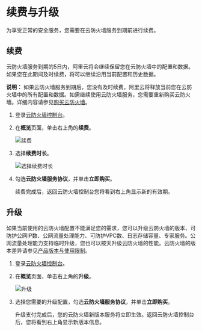 # 续费与升级

为享受正常的安全服务，您需要在云防火墙服务到期前进行续费。

## 续费

云防火墙服务到期的5日内，阿里云将会继续保留您在云防火墙中的配置和数据。如果您在此期间及时续费，将可以继续沿用当前配置和历史数据。

**说明：** 如果云防火墙服务到期后，您没有及时续费，阿里云将释放当前您在云防火墙中的所有配置和数据。如需继续使用云防火墙服务，您需要重新购买云防火墙。详细内容请参见[购买云防火墙](/cn.zh-CN/产品定价/开通云防火墙服务.md)。

1.  登录[云防火墙控制台](https://yundun.console.aliyun.com/?p=cfwnext)。

2.  在**概览**页面，单击右上角的**续费**。

    ![续费](https://static-aliyun-doc.oss-cn-hangzhou.aliyuncs.com/assets/img/zh-CN/6429279951/p88721.png)

3.  选择**续费时长**。

    ![选择续费时长](https://static-aliyun-doc.oss-cn-hangzhou.aliyuncs.com/assets/img/zh-CN/6429279951/p11650.png)

4.  勾选**云防火墙服务协议**，并单击**立即购买**。

    续费完成后，返回云防火墙控制台您将看到右上角显示新的有效期。


## 升级

如果当前使用的云防火墙配置不能满足您的需求，您可以升级云防火墙的版本、可防护公网IP数、公网流量处理能力、可防护VPC数、日志存储容量、专家服务。公网流量处理能力支持临时升级，您也可以按天升级云防火墙的性能。云防火墙的版本差异请参见[产品版本与使用限制](/cn.zh-CN/产品简介/产品版本与使用限制.md)。

1.  登录[云防火墙控制台](https://yundun.console.aliyun.com/?p=cfwnext)。

2.  在**概览**页面，单击右上角的**升级**。

    ![升级 ](https://static-aliyun-doc.oss-cn-hangzhou.aliyuncs.com/assets/img/zh-CN/6429279951/p88722.png)

3.  选择您需要的升级配置，勾选**云防火墙服务协议**，并单击**立即购买**。

    升级支付完成后，您的云防火墙新版本服务将立即生效。返回云防火墙控制台后，您将看到右上角显示新版本信息。


